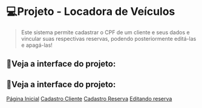 # 💻Projeto - Locadora de Veículos
> <p>Este sistema permite cadastrar o CPF de um cliente e seus dados e vincular suas respectivas reservas, podendo posteriormente editá-las e apagá-las!</p>

## 👀Veja a interface do projeto:
<h2>👀Veja a interface do projeto: </h2>
<p aligh="center">
    <a href="#home-page">Página Inicial</a>
    <a href="#client">Cadastro Cliente</a>
    <a href="#reserve">Cadastro Reserva</a>
    <a href="#edit">Editando reserva</a>
</p>
